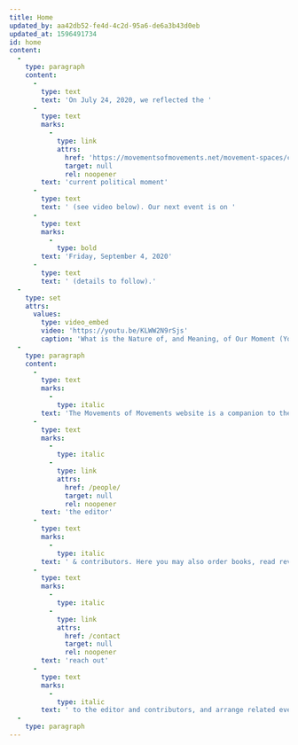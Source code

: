 ```yaml
---
title: Home
updated_by: aa42db52-fe4d-4c2d-95a6-de6a3b43d0eb
updated_at: 1596491734
id: home
content:
  -
    type: paragraph
    content:
      -
        type: text
        text: 'On July 24, 2020, we reflected the '
      -
        type: text
        marks:
          -
            type: link
            attrs:
              href: 'https://movementsofmovements.net/movement-spaces/conversations/the-nature-and-meaning-of-our-moment-7-24-2020'
              target: null
              rel: noopener
        text: 'current political moment'
      -
        type: text
        text: ' (see video below). Our next event is on '
      -
        type: text
        marks:
          -
            type: bold
        text: 'Friday, September 4, 2020'
      -
        type: text
        text: ' (details to follow).'
  -
    type: set
    attrs:
      values:
        type: video_embed
        video: 'https://youtu.be/KLWW2N9rSjs'
        caption: 'What is the Nature of, and Meaning, of Our Moment (YouTube)'
  -
    type: paragraph
    content:
      -
        type: text
        marks:
          -
            type: italic
        text: 'The Movements of Movements website is a companion to the book series featuring updates from '
      -
        type: text
        marks:
          -
            type: italic
          -
            type: link
            attrs:
              href: /people/
              target: null
              rel: noopener
        text: 'the editor'
      -
        type: text
        marks:
          -
            type: italic
        text: ' & contributors. Here you may also order books, read reviews, learn about related events, '
      -
        type: text
        marks:
          -
            type: italic
          -
            type: link
            attrs:
              href: /contact
              target: null
              rel: noopener
        text: 'reach out'
      -
        type: text
        marks:
          -
            type: italic
        text: ' to the editor and contributors, and arrange related events. This site is always going to be work-in-progress and is still under construction. '
  -
    type: paragraph
---
```

